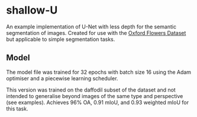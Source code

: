 # shallow-U
An example implementation of U-Net with less depth for the semantic segmentation of images. Created for use with the [Oxford Flowers Dataset](https://www.robots.ox.ac.uk/~vgg/data/flowers/17/index.html) but applicable to simple segmentation tasks.
## Model
The model file was trained for 32 epochs with batch size 16 using the Adam optimiser and a piecewise learning scheduler.

This version was trained on the daffodil subset of the dataset and not intended to generalise beyond images of the same type and perspective (see examples). Achieves 96% OA, 0.91 mIoU, and 0.93 weighted mIoU for this task.
